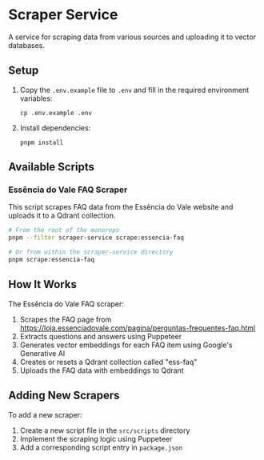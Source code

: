# Scraper Service

A service for scraping data from various sources and uploading it to vector databases.

## Setup

1. Copy the `.env.example` file to `.env` and fill in the required environment variables:

   ```
   cp .env.example .env
   ```

2. Install dependencies:
   ```
   pnpm install
   ```

## Available Scripts

### Essência do Vale FAQ Scraper

This script scrapes FAQ data from the Essência do Vale website and uploads it to a Qdrant collection.

```bash
# From the root of the monorepo
pnpm --filter scraper-service scrape:essencia-faq

# Or from within the scraper-service directory
pnpm scrape:essencia-faq
```

## How It Works

The Essência do Vale FAQ scraper:

1. Scrapes the FAQ page from https://loja.essenciadovale.com/pagina/perguntas-frequentes-faq.html
2. Extracts questions and answers using Puppeteer
3. Generates vector embeddings for each FAQ item using Google's Generative AI
4. Creates or resets a Qdrant collection called "ess-faq"
5. Uploads the FAQ data with embeddings to Qdrant

## Adding New Scrapers

To add a new scraper:

1. Create a new script file in the `src/scripts` directory
2. Implement the scraping logic using Puppeteer
3. Add a corresponding script entry in `package.json`

